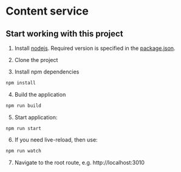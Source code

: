 # Content service

## Start working with this project

1. Install [nodejs](https://nodejs.org/en/). Required version is specified in the
[package.json](package.json).

2. Clone the project

3. Install npm dependencies
```bash
npm install
```

4. Build the application
```bash
npm run build
```

5. Start application:

```
npm run start
```

6. If you need live-reload, then use:
```bash
npm run watch
```

7. Navigate to the root route, e.g. http://localhost:3010


